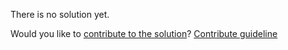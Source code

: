 
There is no solution yet.

Would you like to [contribute to the solution](https://github.com/BFEdev/BFE.dev-solutions/blob/main/react-quiz/useref-2_en.md)? [Contribute guideline](https://github.com/BFEdev/BFE.dev-solutions#how-to-contribute)
